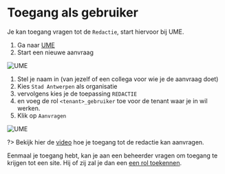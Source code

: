 # Toegang als gebruiker
Je kan toegang vragen tot de `Redactie`, start hiervoor bij UME.

1. Ga naar [UME](http://um.antwerpen.be ':target="_blank"')
2. Start een nieuwe aanvraag

![UME](.//redactie/assets/ume-1.jpg)

1. Stel je naam in (van jezelf of een collega voor wie je de aanvraag doet)
2. Kies `Stad Antwerpen` als organisatie
3. vervolgens kies je de toepassing `REDACTIE`
4. en voeg de rol `<tenant>_gebruiker` toe voor de tenant waar je in wil werken. 
5. Klik op `Aanvragen`

![UME](.//redactie/assets/ume-2.jpg)


?> Bekijk hier de [video](https://watch.screencastify.com/v/EVbwFYYCuD1hEs2ZcF8G) hoe je toegang tot de redactie kan aanvragen.

Eenmaal je toegang hebt, kan je aan een beheerder vragen om toegang te krijgen tot een site. Hij of zij zal je dan een [een rol toekennen](/redactie/content/rollen-rechten).
